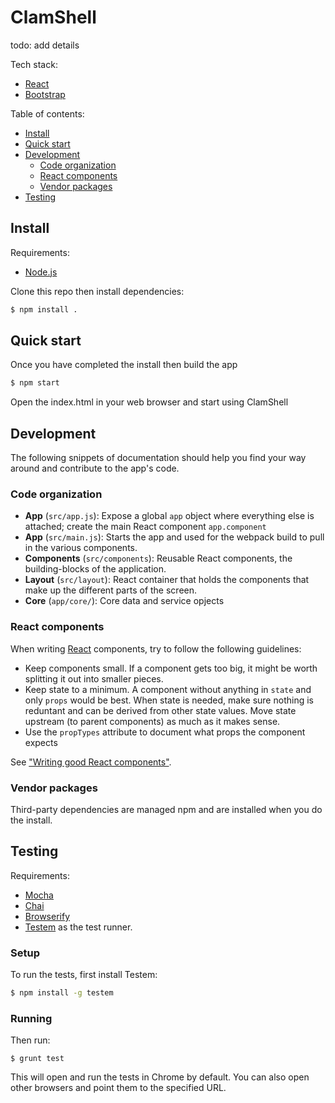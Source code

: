 # ClamShell

todo: add details

Tech stack:

- [React](http://facebook.github.io/react)
- [Bootstrap](http://getbootstrap.com/)

Table of contents:

- [Install](#install)
- [Quick start](#quick-start)
- [Development](#development)
    - [Code organization](#code-organization)
    - [React components](#react-components)
    - [Vendor packages](#vendor-packages)
- [Testing](#testing)

## Install

Requirements:

- [Node.js](http://nodejs.org/)

Clone this repo then install dependencies:

```bash
$ npm install .
```

## Quick start

Once you have completed the install then build the app 

```bash
$ npm start
```

Open the index.html in your web browser and start using ClamShell


## Development

The following snippets of documentation should help you find your way around and contribute to the app's code.

### Code organization

- **App** (`src/app.js`): Expose a global `app` object where everything else is attached; create the main React component `app.component`
- **App** (`src/main.js`): Starts the app and used for the webpack build to pull in the various components.
- **Components** (`src/components`): Reusable React components, the building-blocks of the application.
- **Layout** (`src/layout`): React container that holds the components that make up the different parts of the screen.
- **Core** (`app/core/`): Core data and service opjects 

### React components

When writing [React](http://facebook.github.io/react) components, try to follow the following guidelines:

- Keep components small. If a component gets too big, it might be worth splitting it out into smaller pieces.
- Keep state to a minimum. A component without anything in `state` and only `props` would be best. When state is needed, make sure nothing is reduntant and can be derived from other state values. Move state upstream (to parent components) as much as it makes sense.
- Use the `propTypes` attribute to document what props the component expects

See ["Writing good React components"](http://blog.whn.se/post/69621609605/writing-good-react-components).

### Vendor packages

Third-party dependencies are managed npm and are installed when you do the install.

## Testing

Requirements:

- [Mocha](http://visionmedia.github.io/mocha/) 
- [Chai](http://chaijs.com/)
- [Browserify](http://browserify.org/)
- [Testem](https://github.com/airportyh/testem) as the test runner.

### Setup

To run the tests, first install Testem:

```bash
$ npm install -g testem
```

### Running

Then run:

```
$ grunt test
```

This will open and run the tests in Chrome by default. You can also open other browsers and point them to the specified URL.